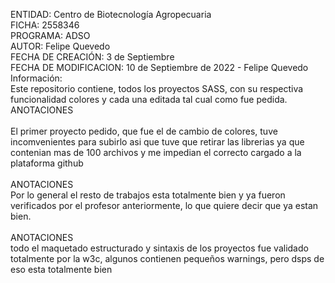ENTIDAD: Centro de Biotecnología Agropecuaria
<br>
FICHA: 2558346
<br>
PROGRAMA: ADSO
<br>
AUTOR: Felipe Quevedo
<br>
FECHA DE CREACIÓN: 3 de Septiembre
<br>
FECHA DE MODIFICACION: 10 de Septiembre de 2022 - Felipe Quevedo
<br>
Información:
<br>
Este repositorio contiene, todos los proyectos SASS, con su respectiva funcionalidad colores y cada una editada tal cual como fue pedida.
<br>
ANOTACIONES
<br>
<br>
El primer proyecto pedido, que fue el de cambio de colores, tuve incomvenientes para subirlo asi que tuve que retirar las librerias ya que contenian mas de 100 archivos y me impedian el correcto cargado a la plataforma github
<br>
<br>
ANOTACIONES
<br>
Por lo general el resto de trabajos esta totalmente bien y ya fueron verificados por el profesor anteriormente, lo que quiere decir que ya estan bien.
<br>
<br>
ANOTACIONES
<br>
todo el maquetado estructurado y sintaxis de los proyectos fue validado totalmente por la w3c, algunos contienen pequeños warnings, pero dsps de eso esta totalmente bien 
